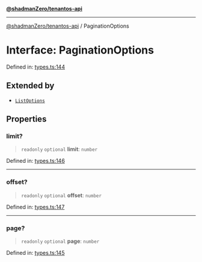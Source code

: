 [**@shadmanZero/tenantos-api**](../README.md)

***

[@shadmanZero/tenantos-api](../globals.md) / PaginationOptions

# Interface: PaginationOptions

Defined in: [types.ts:144](https://github.com/shadmanZero/tenantos-api/blob/1519ecac4035082956b06ca1cf266b8ad4cc7904/src/types.ts#L144)

## Extended by

- [`ListOptions`](ListOptions.md)

## Properties

### limit?

> `readonly` `optional` **limit**: `number`

Defined in: [types.ts:146](https://github.com/shadmanZero/tenantos-api/blob/1519ecac4035082956b06ca1cf266b8ad4cc7904/src/types.ts#L146)

***

### offset?

> `readonly` `optional` **offset**: `number`

Defined in: [types.ts:147](https://github.com/shadmanZero/tenantos-api/blob/1519ecac4035082956b06ca1cf266b8ad4cc7904/src/types.ts#L147)

***

### page?

> `readonly` `optional` **page**: `number`

Defined in: [types.ts:145](https://github.com/shadmanZero/tenantos-api/blob/1519ecac4035082956b06ca1cf266b8ad4cc7904/src/types.ts#L145)
